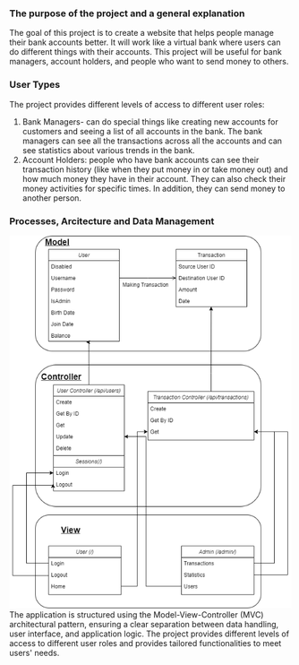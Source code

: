 ### The purpose of the project and a general explanation
The goal of this project is to create a website that helps people manage their bank accounts better. It will work like a virtual bank where users can do different things with their accounts. This project will be useful for bank managers, account holders, and people who want to send money to others. 
### User Types
 The project provides different levels of access to different user roles:
1. Bank Managers- can do special things like creating new accounts for customers and seeing a list of all accounts in the bank. The bank managers can see all the transactions across all the accounts and can see statistics about various  trends in the bank.
2. Account Holders: people who have bank accounts can see their transaction history (like when they put money in or take money out) and how much money they have in their account. They can also check their money activities for specific times. 
In addition, they can send money to another person. 
### Processes, Arcitecture and Data Management
![alt text](https://github.com/shirelyakim/Bank_SSR/blob/main/readme/architecture.png?raw=true)<br />
The application is structured using the Model-View-Controller (MVC) architectural pattern, ensuring a clear separation between data handling, user interface, and application logic. The project provides different levels of access to different user roles and provides tailored functionalities to meet users' needs.